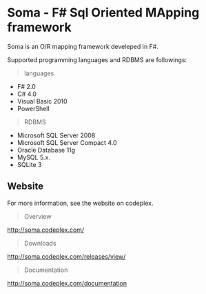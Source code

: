 Soma - F# Sql Oriented MApping framework
=====================================

Soma is an O/R mapping framework develeped in F#. 

Supported programming languages and RDBMS are followings:

> languages

* F# 2.0
* C# 4.0
* Visual Basic 2010
* PowerShell

> RDBMS

* Microsoft SQL Server 2008
* Microsoft SQL Server Compact 4.0
* Oracle Database 11g
* MySQL 5.x.
* SQLite 3

## Website

For more information, see the website on codeplex.

> Overview

http://soma.codeplex.com/

> Downloads

http://soma.codeplex.com/releases/view/

> Documentation

http://soma.codeplex.com/documentation